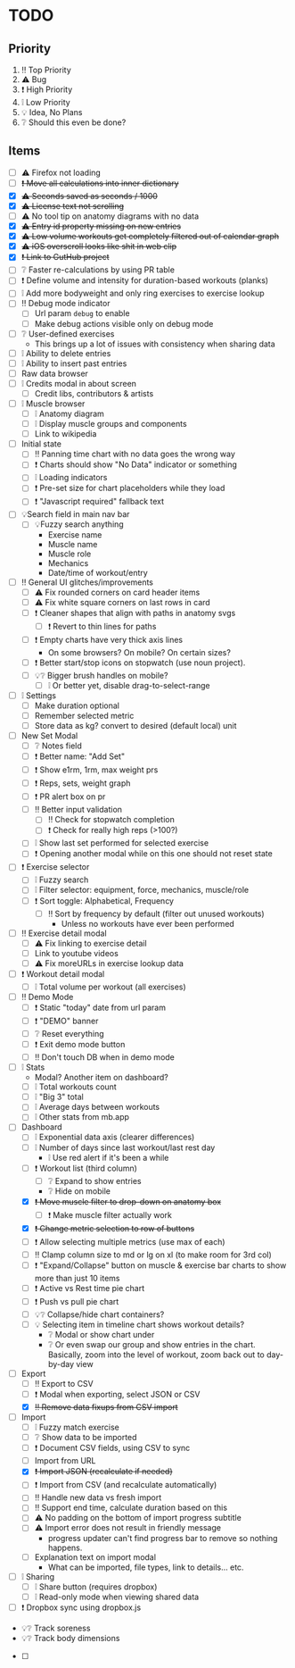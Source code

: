 # TODO

## Priority

1. ‼️ Top Priority
2. ⚠️ Bug
3. ❗️ High Priority
4. ❕ Low Priority
5. 💡 Idea, No Plans
6. ❔ Should this even be done?

## Items

* [ ] ⚠️ Firefox not loading
* [ ] ~~❗️ Move all calculations into inner dictionary~~
* [x] ~~⚠️ Seconds saved as seconds / 1000~~
* [x] ~~⚠️ License text not scrolling~~
* [ ] ⚠️ No tool tip on anatomy diagrams with no data
* [x] ~~⚠️ Entry id property missing on new entries~~
* [x] ~~⚠️ Low volume workouts get completely filtered out of calendar graph~~
* [x] ~~⚠️ iOS overscroll looks like shit in web clip~~
* [x] ~~❗️ Link to GutHub project~~
* [ ] ❔ Faster re-calculations by using PR table
* [ ] ❗️ Define volume and intensity for duration-based workouts (planks)
* [ ] ❕ Add more bodyweight and only ring exercises to exercise lookup
* [ ] ‼️ Debug mode indicator
	* [ ] Url param `debug` to enable
	* [ ] Make debug actions visible only on debug mode
* [ ] ❔ User-defined exercises
	* This brings up a lot of issues with consistency when sharing data
* [ ] ❕ Ability to delete entries
* [ ] ❕ Ability to insert past entries
* [ ] Raw data browser
* [ ] ❕ Credits modal in about screen
    * [ ] Credit libs, contributors & artists
* [ ] ❕ Muscle browser
	* [ ] ❕ Anatomy diagram
	* [ ] ❕ Display muscle groups and components
	* [ ] Link to wikipedia
* [ ] Initial state
    * [ ] ‼️ Panning time chart with no data goes the wrong way
    * [ ] ❗️ Charts should show "No Data" indicator or something
    * [ ] ❕ Loading indicators
    * [ ] ❗️ Pre-set size for chart placeholders while they load
    * [ ] ❗️ "Javascript required" fallback text
* [ ] 💡Search field in main nav bar
	* [ ] 💡Fuzzy search anything
		* Exercise name
		* Muscle name
		* Muscle role
		* Mechanics
		* Date/time of workout/entry
* [ ] ‼️ General UI glitches/improvements
	* [ ] ⚠️ Fix rounded corners on card header items
	* [ ] ⚠️ Fix white square corners on last rows in card
    * [ ] ❗️ Cleaner shapes that align with paths in anatomy svgs
        * [ ] ❗️ Revert to thin lines for paths
    * [ ] ❗️ Empty charts have very thick axis lines
        * On some browsers? On mobile? On certain sizes?
    * [ ] ❗️ Better start/stop icons on stopwatch (use noun project).
    * [ ] 💡❔ Bigger brush handles on mobile?
        * [ ] ❕ Or better yet, disable drag-to-select-range
* [ ] ❕ Settings
	* [ ] Make duration optional
	* [ ] Remember selected metric
	* [ ] Store data as kg? convert to desired (default local) unit
* [ ] New Set Modal
	* [ ] ❔ Notes field
	* [ ] ❗️ Better name: "Add Set"
	* [ ] ❗️ Show e1rm, 1rm, max weight prs
	* [ ] ❗️ Reps, sets, weight graph
	* [ ] ❗️ PR alert box on pr
	* [ ] ‼️ Better input validation
		* [ ] ‼️ Check for stopwatch completion
		* [ ] ❗️ Check for really high reps (>100?)
	* [ ] ❕ Show last set performed for selected exercise
	* [ ] ❗️ Opening another modal while on this one should not reset state
* [ ] ❗️ Exercise selector
	* [ ] ❕ Fuzzy search
	* [ ] ❕ Filter selector: equipment, force, mechanics, muscle/role
	* [ ] ❗️ Sort toggle: Alphabetical, Frequency
		* [ ] ‼️ Sort by frequency by default (filter out unused workouts)
			* Unless no workouts have ever been performed
* [ ] ‼️ Exercise detail modal
	* [ ] ⚠️ Fix linking to exercise detail
	* [ ] Link to youtube videos
	* [ ] ⚠️ Fix moreURLs in exercise lookup data
* [ ] ❗️ Workout detail modal
	* [ ] ❕ Total volume per workout (all exercises)
* [ ] ‼️ Demo Mode
	* [ ] ❗️ Static "today" date from url param
	* [ ] ❗️ "DEMO" banner
    * [ ] ❔ Reset everything
    * [ ] ❗️ Exit demo mode button
    * [ ] ‼️ Don't touch DB when in demo mode
* [ ] ❕ Stats
	* Modal? Another item on dashboard?
	* [ ] ❕ Total workouts count
	* [ ] ❕ "Big 3" total
	* [ ] ❕ Average days between workouts
	* [ ] ❕ Other stats from mb.app
* [ ] Dashboard
    * [ ] ❕ Exponential data axis (clearer differences)
    * [ ] ❕ Number of days since last workout/last rest day
        * ❕ Use red alert if it's been a while
	* [ ] ❗️ Workout list (third column)
        * [ ] ❔ Expand to show entries
        * ❔ Hide on mobile
	* [x] ~~❗️ Move muscle filter to drop-down on anatomy box~~
		* [ ] ❗️ Make muscle filter actually work
	* [x] ~~❗️ Change metric selection to row of buttons~~
	* [ ] ❗️ Allow selecting multiple metrics (use max of each)
    * [ ] ‼️ Clamp column size to md or lg on xl (to make room for 3rd col)
    * [ ] ❗️ "Expand/Collapse" button on muscle & exercise bar charts to show more than just 10 items
    * [ ] ❗️ Active vs Rest time pie chart
    * [ ] ❗️ Push vs pull pie chart
    * [ ] 💡❔ Collapse/hide chart containers?
    * [ ] 💡 Selecting item in timeline chart shows workout details?
        * ❔ Modal or show chart under
        * ❔ Or even swap our group and show entries in the chart. Basically, zoom into the level of workout, zoom back out to day-by-day view
* [ ] Export
	* [ ] ‼️ Export to CSV
	* [ ] ❗️ Modal when exporting, select JSON or CSV
	* [x] ~~‼️ Remove data fixups from CSV import~~
* [ ] Import
    * [ ] ❕ Fuzzy match exercise
    * [ ] ❔ Show data to be imported
    * [ ] ❗️ Document CSV fields, using CSV to sync
    * [ ] Import from URL
	* [x] ~~❗️ Import JSON (recalculate if needed)~~
	* [ ] ❗️ Import from CSV (and recalculate automatically)
	* [ ] ‼️ Handle new data vs fresh import
	* [ ] ‼️ Support end time, calculate duration based on this
	* [ ] ⚠️ No padding on the bottom of import progress subtitle
	* [ ] ⚠️ Import error does not result in friendly message
		* progress updater can't find progress bar to remove so nothing happens.
	* [ ] Explanation text on import modal
		* What can be imported, file types, link to details... etc.
* [ ] ❕ Sharing
    * [ ] ❕ Share button (requires dropbox)
    * [ ] ❕ Read-only mode when viewing shared data
* [ ] ❗️ Dropbox sync using dropbox.js
* 💡❔ Track soreness
* 💡❔ Track body dimensions
* [ ] 
